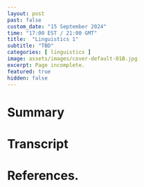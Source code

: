 ```yaml
---
layout: post
past: false
custom_date: "15 September 2024"
time: "17:00 EST / 21:00 GMT"
title:  "Linguistics 1"
subtitle: "TBD"
categories: [ linguistics ]
image: assets/images/cover-default-01B.jpg
excerpt: Page incomplete.
featured: true
hidden: false
---
```


<!-- # Title brainstorm

 -->

<!-- # Exerpt

-->

# Summary

# Transcript

# References.